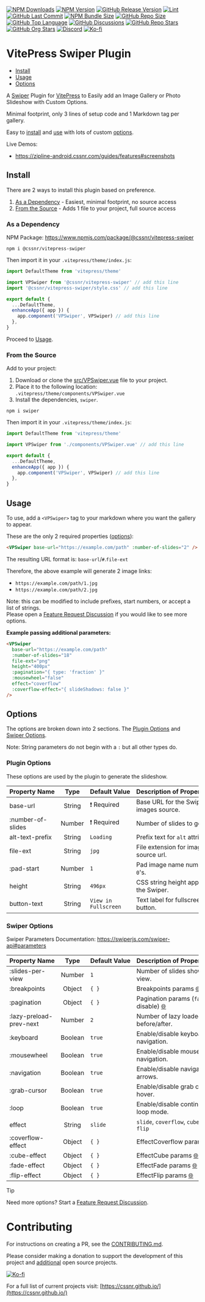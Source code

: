 [![NPM Downloads](https://img.shields.io/npm/dw/%40cssnr%2Fvitepress-swiper?logo=npm)](https://www.npmjs.com/package/@cssnr/vitepress-swiper)
[![NPM Version](https://img.shields.io/npm/v/%40cssnr%2Fvitepress-swiper?logo=npm)](https://www.npmjs.com/package/@cssnr/vitepress-swiper)
[![GitHub Release Version](https://img.shields.io/github/v/release/cssnr/vitepress-swiper?logo=github)](https://github.com/cssnr/vitepress-swiper/releases/latest)
[![Lint](https://img.shields.io/github/actions/workflow/status/cssnr/vitepress-swiper/lint.yaml?logo=cachet&label=lint)](https://github.com/cssnr/vitepress-swiper/actions/workflows/lint.yaml)
[![GitHub Last Commit](https://img.shields.io/github/last-commit/cssnr/vitepress-swiper?logo=github)](https://github.com/cssnr/vitepress-swiper/pulse)
[![NPM Bundle Size](https://img.shields.io/bundlephobia/min/%40cssnr%2Fvitepress-swiper?logo=npm)](https://bundlephobia.com/package/@cssnr/vitepress-swiper)
[![GitHub Repo Size](https://img.shields.io/github/repo-size/cssnr/vitepress-swiper?logo=bookstack&logoColor=white&label=repo%20size)](https://github.com/cssnr/vitepress-swiper)
[![GitHub Top Language](https://img.shields.io/github/languages/top/cssnr/vitepress-swiper?logo=htmx&logoColor=white)](https://github.com/cssnr/vitepress-swiper)
[![GitHub Discussions](https://img.shields.io/github/discussions/cssnr/vitepress-swiper?logo=github)](https://github.com/cssnr/vitepress-swiper/discussions)
[![GitHub Repo Stars](https://img.shields.io/github/stars/cssnr/vitepress-swiper?style=flat&logo=github)](https://github.com/cssnr/vitepress-swiper/stargazers)
[![GitHub Org Stars](https://img.shields.io/github/stars/cssnr?style=flat&logo=github&label=org%20stars)](https://cssnr.github.io/)
[![Discord](https://img.shields.io/discord/899171661457293343?logo=discord&logoColor=white&label=discord&color=7289da)](https://discord.gg/wXy6m2X8wY)
[![Ko-fi](https://img.shields.io/badge/Ko--fi-72a5f2?logo=kofi&label=support)](https://ko-fi.com/cssnr)

# VitePress Swiper Plugin

- [Install](#Install)
- [Usage](#Usage)
- [Options](#Options)

A [Swiper](https://swiperjs.com/) Plugin for [VitePress](https://vitepress.dev/) to Easily add an Image Gallery or Photo Slideshow with Custom Options.

Minimal footprint, only 3 lines of setup code and 1 Markdown tag per gallery.

Easy to [install](#Install) and [use](#Usage) with lots of custom [options](#Options).

Live Demos:

- https://zipline-android.cssnr.com/guides/features#screenshots

## Install

There are 2 ways to install this plugin based on preference.

1. [As a Dependency](#as-a-dependency) - Easiest, minimal footprint, no source access
2. [From the Source](#from-the-source) - Adds 1 file to your project, full source access

### As a Dependency

NPM Package: https://www.npmjs.com/package/@cssnr/vitepress-swiper

```shell
npm i @cssnr/vitepress-swiper
```

Then import it in your `.vitepress/theme/index.js`:

```javascript
import DefaultTheme from 'vitepress/theme'

import VPSwiper from '@cssnr/vitepress-swiper' // add this line
import '@cssnr/vitepress-swiper/style.css' // add this line

export default {
  ...DefaultTheme,
  enhanceApp({ app }) {
    app.component('VPSwiper', VPSwiper) // add this line
  },
}
```

Proceed to [Usage](#Usage).

### From the Source

Add to your project:

1. Download or clone the [src/VPSwiper.vue](src/VPSwiper.vue) file to your project.
2. Place it to the following location: `.vitepress/theme/components/VPSwiper.vue`
3. Install the dependencies, `swiper`.

```shell
npm i swiper
```

Then import it in your `.vitepress/theme/index.js`:

```javascript
import DefaultTheme from 'vitepress/theme'

import VPSwiper from './components/VPSwiper.vue' // add this line

export default {
  ...DefaultTheme,
  enhanceApp({ app }) {
    app.component('VPSwiper', VPSwiper) // add this line
  },
}
```

## Usage

To use, add a `<VPSwiper>` tag to your markdown where you want the gallery to appear.

These are the only 2 required properties ([options](#Options)):

```html
<VPSwiper base-url="https://example.com/path" :number-of-slides="2" />
```

The resulting URL format is: `base-url`/`#`.`file-ext`

Therefore, the above example will generate 2 image links:

- `https://example.com/path/1.jpg`
- `https://example.com/path/2.jpg`

Note: this can be modified to include prefixes, start numbers, or accept a list of strings.  
Please open a [Feature Request Discussion](https://github.com/cssnr/vitepress-swiper/discussions/categories/feature-requests) if you would like to see more options.

**Example passing additional parameters:**

```html
<VPSwiper
  base-url="https://example.com/path"
  :number-of-slides="18"
  file-ext="png"
  height="400px"
  :pagination="{ type: 'fraction' }"
  :mousewheel="false"
  effect="coverflow"
  :coverflow-effect="{ slideShadows: false }"
/>
```

## Options

The options are broken down into 2 sections.
The [Plugin Options](#plugin-options) and [Swiper Options](#swiper-options).

Note: String parameters do not begin with a `:` but all other types do.

### Plugin Options

These options are used by the plugin to generate the slideshow.

| Property&nbsp;Name |  Type  | Default&nbsp;Value   | Description&nbsp;of&nbsp;Property&nbsp;Value |
| :----------------- | :----: | :------------------- | :------------------------------------------- |
| base-url           | String | ❗ Required          | Base URL for the Swiper images source.       |
| :number-of-slides  | Number | ❗ Required          | Number of slides to generate.                |
| alt-text-prefix    | String | `Loading`            | Prefix text for `alt` attributes.            |
| file-ext           | String | `jpg`                | File extension for image source url.         |
| :pad-start         | Number | `1`                  | Pad image name numbers with `0`'s.           |
| height             | String | `496px`              | CSS string height applied to the Swiper.     |
| button-text        | String | `View in Fullscreen` | Text label for fullscreen button.            |

### Swiper Options

Swiper Parameters Documentation: https://swiperjs.com/swiper-api#parameters

| Property&nbsp;Name      |  Type   | Default&nbsp;Value | Description&nbsp;of&nbsp;Property&nbsp;Value                                                       |
| :---------------------- | :-----: | :----------------- | :------------------------------------------------------------------------------------------------- |
| :slides-per-view        | Number  | `1`                | Number of slides shown per view.                                                                   |
| :breakpoints            | Object  | `{ }`              | Breakpoints params [🌐](https://swiperjs.com/swiper-api#param-breakpoints)                         |
| :pagination             | Object  | `{ }`              | Pagination params (`false` to disable) [🌐](https://swiperjs.com/swiper-api#pagination-parameters) |
| :lazy-preload-prev-next | Number  | `2`                | Number of lazy loaded slides before/after.                                                         |
| :keyboard               | Boolean | `true`             | Enable/disable keyboard navigation.                                                                |
| :mousewheel             | Boolean | `true`             | Enable/disable mouse wheel navigation.                                                             |
| :navigation             | Boolean | `true`             | Enable/disable navigation arrows.                                                                  |
| :grab-cursor            | Boolean | `true`             | Enable/disable grab cursor on hover.                                                               |
| :loop                   | Boolean | `true`             | Enable/disable continuous loop mode.                                                               |
| effect                  | String  | `slide`            | `slide`, `coverflow`, `cube`, `fade`, `flip`                                                       |
| :coverflow-effect       | Object  | `{ }`              | EffectCoverflow params [🌐](https://swiperjs.com/swiper-api#coverflow-effect-parameters)           |
| :cube-effect            | Object  | `{ }`              | EffectCube params [🌐](https://swiperjs.com/swiper-api#cube-effect-parameters)                     |
| :fade-effect            | Object  | `{ }`              | EffectFade params [🌐](https://swiperjs.com/swiper-api#fade-effect-parameters)                     |
| :flip-effect            | Object  | `{ }`              | EffectFlip params [🌐](https://swiperjs.com/swiper-api#flip-effect-parameters)                     |

> [!TIP]
> Need more options? Start a [Feature Request Discussion](https://github.com/cssnr/vitepress-swiper/discussions/categories/feature-requests).

# Contributing

For instructions on creating a PR, see the [CONTRIBUTING.md](https://github.com/cssnr/.github/blob/master/.github/CONTRIBUTING.md).

Please consider making a donation to support the development of this project
and [additional](https://cssnr.com/) open source projects.

[![Ko-fi](https://ko-fi.com/img/githubbutton_sm.svg)](https://ko-fi.com/cssnr)

For a full list of current projects visit: [https://cssnr.github.io/](https://cssnr.github.io/)
